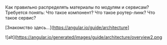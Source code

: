 Как правильно распределять материалы по модулям и сервисам? 
Требуется понять:
Что такое компонент?
Что такое роутер-линк?
Что такое сервис?

[Знакомство здесь…](https://angular.io/guide/architecture]

![alt](https://angular.io/generated/images/guide/architecture/overview2.png